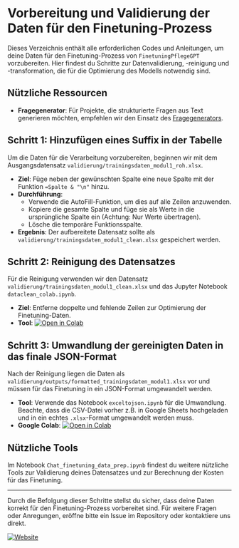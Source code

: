 # Vorbereitung und Validierung der Daten für den Finetuning-Prozess

Dieses Verzeichnis enthält alle erforderlichen Codes und Anleitungen, um deine Daten für den Finetuning-Prozess von `FinetuningPflegeGPT` vorzubereiten. Hier findest du Schritte zur Datenvalidierung, -reinigung und -transformation, die für die Optimierung des Modells notwendig sind.

## Nützliche Ressourcen

- **Fragegenerator**: Für Projekte, die strukturierte Fragen aus Text generieren möchten, empfehlen wir den Einsatz des [Fragegenerators](https://trainmy.ai/qa-generator/).

## Schritt 1: Hinzufügen eines Suffix in der Tabelle

Um die Daten für die Verarbeitung vorzubereiten, beginnen wir mit dem Ausgangsdatensatz `validierung/trainingsdaten_modul1_roh.xlsx`. 

- **Ziel**: Füge neben der gewünschten Spalte eine neue Spalte mit der Funktion `=Spalte & "\n"` hinzu.
- **Durchführung**:
  - Verwende die AutoFill-Funktion, um dies auf alle Zeilen anzuwenden.
  - Kopiere die gesamte Spalte und füge sie als Werte in die ursprüngliche Spalte ein (Achtung: Nur Werte übertragen).
  - Lösche die temporäre Funktionsspalte.
- **Ergebnis**: Der aufbereitete Datensatz sollte als `validierung/trainingsdaten_modul1_clean.xlsx` gespeichert werden.

## Schritt 2: Reinigung des Datensatzes

Für die Reinigung verwenden wir den Datensatz `validierung/trainingsdaten_modul1_clean.xlsx` und das Jupyter Notebook `dataclean_colab.ipynb`.

- **Ziel**: Entferne doppelte und fehlende Zeilen zur Optimierung der Finetuning-Daten.
- **Tool**: [![Open in Colab](https://img.shields.io/badge/Open%20in%20Colab-%F0%9F%9A%80-blue)](https://colab.research.google.com/drive/1iaAI5izpQmU2BcRGkTrHClrUfqAlM9SF?usp=sharing)

## Schritt 3: Umwandlung der gereinigten Daten in das finale JSON-Format

Nach der Reinigung liegen die Daten als `validierung/outputs/formatted_trainingsdaten_modul1.xlsx` vor und müssen für das Finetuning in ein JSON-Format umgewandelt werden.

- **Tool**: Verwende das Notebook `exceltojson.ipynb` für die Umwandlung. Beachte, dass die CSV-Datei vorher z.B. in Google Sheets hochgeladen und in ein echtes `.xlsx`-Format umgewandelt werden muss.
- **Google Colab**: [![Open in Colab](https://img.shields.io/badge/Open%20in%20Colab-%F0%9F%9A%80-blue)](https://colab.research.google.com/drive/1PHUco4pQMcOsRbDIFREDdZVvo9pSdbT_?usp=sharing)

## Nützliche Tools

Im Notebook `Chat_finetuning_data_prep.ipynb` findest du weitere nützliche Tools zur Validierung deines Datensatzes und zur Berechnung der Kosten für das Finetuning.

---

Durch die Befolgung dieser Schritte stellst du sicher, dass deine Daten korrekt für den Finetuning-Prozess vorbereitet sind. Für weitere Fragen oder Anregungen, eröffne bitte ein Issue im Repository oder kontaktiere uns direkt.

[![Website](https://img.shields.io/badge/Pflege--AI-Webseite-%230f0122?style=flat&logo=Web&logoColor=ff8154)](https://pflege-ai.de/)